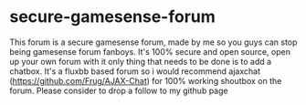 # secure-gamesense-forum

This forum is a secure gamesense forum, made by me so you guys can stop being gamesense forum fanboys. It's 100% secure and open source, open up your own forum with it only thing that needs to be done is to add a chatbox. It's a fluxbb based forum so i would recommend ajaxchat (https://github.com/Frug/AJAX-Chat) for 100% working shoutbox on the forum.
Please consider to drop a follow to my github page
